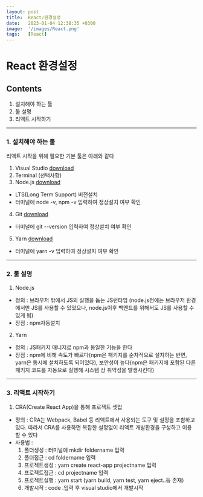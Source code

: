 ```yaml
---
layout: post
title:  React/환경설정
date:   2023-01-04 12:38:35 +0300
image:  '/images/React.png'
tags:   [React]
---
```


# React 환경설정

## Contents <br/>
1. 설치해야 하는 툴 <br/>
2. 툴 설명 <br/>
3. 리액트 시작하기 <br/>

___

### 1. 설치해야 하는 툴
리액트 시작을 위해 필요한 기본 툴은 아래와 같다 <br/>
1. Visual Studio [download](https://code.visualstudio.com/)<br/>
2. Terminal (선택사항)<br/>
3. Node.js [download](https://nodejs.org/en/)<br/>
  - LTS(Long Term Support) 버전설치<br/>
  - 터미널에 node -v, npm -v 입력하여 정상설치 여부 확인<br/>
4. Git [download](https://git-scm.com/)<br/>
  - 터미널에 git --version 입력하여 정상설치 여부 확인<br/>
5. Yarn [download](https://yarnpkg.com/)<br/>
  - 터미널에 yarn -v 입력하여 정상설치 여부 확인<br/>

___

### 2. 툴 설명
1. Node.js <br/>
  - 정의 : 브라우저 밖에서 JS의 실행을 돕는 JS런타임 (node.js전에는 브라우저 환경에서만 JS를 사용할 수 있었으나, node.js이후 백엔드를 위해서도 JS를 사용할 수 있게 됨)
  - 장점 : npm자동설치 
2. Yarn <br/>
  - 정의 : JS패키지 매니저로 npm과 동일한 기능을 한다
  - 장점 : npm에 비해 속도가 빠르다(npm은 패키지를 순차적으로 설치하는 반면, yarn은 동시에 설치하도록 되어있다), 보안성이 높다(npm은 패키지에 포함된 다른 패키지 코드를 자동으로 실행해 시스템 상 취약성을 발생시킨다)

___

### 3. 리액트 시작하기
1. CRA(Create React App)을 통해 프로젝트 셋업
  - 정의 : CRA는 Webpack, Babel 등 리액트에서 사용되는 도구 및 설정을 포함하고 있다. 따라서 CRA를 사용하면 복잡한 설정없이 리액트 개발환경을 구성하고 이용할 수 있다
  - 사용법 : 
    1. 폴더생성 : 터미널에 mkdir foldername 입력
    2. 폴더접근 : cd foldername 입력
    3. 프로젝트생성 : yarn create react-app projectname 입력
    4. 프로젝트접근 : cd projectname 입력
    5. 프로젝트실행 : yarn start (yarn build, yarn test, yarn eject..등 존재)
    6. 개발시작 : code .입력 후 visual studio에서 개발시작 


 